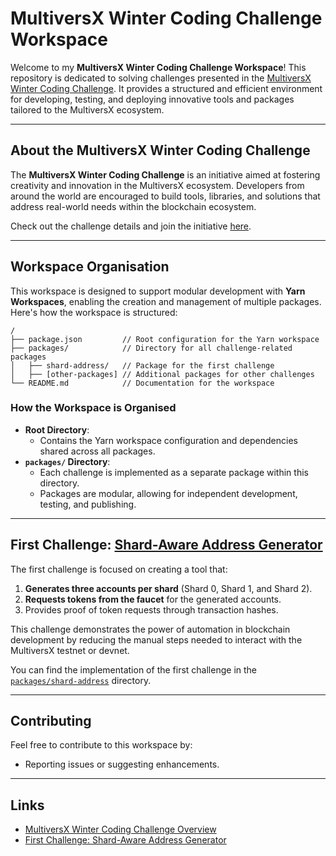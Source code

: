 # **MultiversX Winter Coding Challenge Workspace**

Welcome to my **MultiversX Winter Coding Challenge Workspace**! This repository is dedicated to solving challenges presented in the [MultiversX Winter Coding Challenge](https://multiversx.notion.site/multiversx-winter-coding-challenge). It provides a structured and efficient environment for developing, testing, and deploying innovative tools and packages tailored to the MultiversX ecosystem.

---

## **About the MultiversX Winter Coding Challenge**

The **MultiversX Winter Coding Challenge** is an initiative aimed at fostering creativity and innovation in the MultiversX ecosystem. Developers from around the world are encouraged to build tools, libraries, and solutions that address real-world needs within the blockchain ecosystem.

Check out the challenge details and join the initiative [here](https://multiversx.notion.site/multiversx-winter-coding-challenge).

---

## **Workspace Organisation**

This workspace is designed to support modular development with **Yarn Workspaces**, enabling the creation and management of multiple packages. Here's how the workspace is structured:

```
/
├── package.json         // Root configuration for the Yarn workspace
├── packages/            // Directory for all challenge-related packages
│   ├── shard-address/   // Package for the first challenge
│   ├── [other-packages] // Additional packages for other challenges
└── README.md            // Documentation for the workspace
```

### **How the Workspace is Organised**
- **Root Directory**:
  - Contains the Yarn workspace configuration and dependencies shared across all packages.
- **`packages/` Directory**:
  - Each challenge is implemented as a separate package within this directory.
  - Packages are modular, allowing for independent development, testing, and publishing.

---

## **First Challenge: [Shard-Aware Address Generator](./packages/shard-address)**

The first challenge is focused on creating a tool that:
1. **Generates three accounts per shard** (Shard 0, Shard 1, and Shard 2).
2. **Requests tokens from the faucet** for the generated accounts.
3. Provides proof of token requests through transaction hashes.

This challenge demonstrates the power of automation in blockchain development by reducing the manual steps needed to interact with the MultiversX testnet or devnet.

You can find the implementation of the first challenge in the [`packages/shard-address`](./packages/shard-address) directory.

---

## **Contributing**

Feel free to contribute to this workspace by:
- Reporting issues or suggesting enhancements.


---

## **Links**
- [MultiversX Winter Coding Challenge Overview](https://multiversx.notion.site/multiversx-winter-coding-challenge)
- [First Challenge: Shard-Aware Address Generator](./packages/shard-address)
